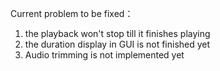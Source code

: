 
Current problem to be fixed： 
1. the playback won't stop till it finishes playing
2. the duration display in GUI is not finished yet
3. Audio trimming is not implemented yet
